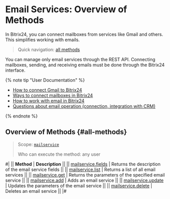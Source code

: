 # Email Services: Overview of Methods

In Bitrix24, you can connect mailboxes from services like Gmail and others. This simplifies working with emails.

> Quick navigation: [all methods](#all-methods)

You can manage only email services through the REST API. Connecting mailboxes, sending, and receiving emails must be done through the Bitrix24 interface.

{% note tip "User Documentation" %}

- [How to connect Gmail to Bitrix24](https://helpdesk.bitrix24.com/open/18508706/)
- [Ways to connect mailboxes in Bitrix24](https://helpdesk.bitrix24.com/open/19264454/)
- [How to work with email in Bitrix24](https://helpdesk.bitrix24.com/open/20134658/)
- [Questions about email operation (connection, integration with CRM)](https://helpdesk.bitrix24.com/open/8293717/)

{% endnote %}

## Overview of Methods {#all-methods}

> Scope: [`mailservice`](../scopes/permissions.md)
>
> Who can execute the method: any user

#|
|| **Method** | **Description** ||
|| [mailservice.fields](./mailservice-add.md) | Returns the description of the email service fields ||
|| [mailservice.list](./mailservice-list.md) | Returns a list of all email services ||
|| [mailservice.get](./mailservice-get.md) | Returns the parameters of the specified email service ||
|| [mailservice.add](./mailservice-add.md) | Adds an email service ||
|| [mailservice.update](./mailservice-update.md) | Updates the parameters of the email service ||
|| [mailservice.delete](./mailservice-delete.md) | Deletes an email service ||
|#